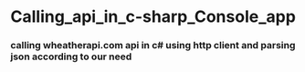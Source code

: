 # Calling_api_in_c-sharp_Console_app

### calling wheatherapi.com api in c# using http client and parsing json according to our need 
